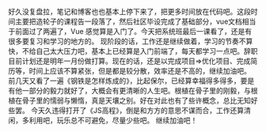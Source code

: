 好久没复盘拉，笔记和博客也也基本上停下来了，把更多时间放在代码吧。这段时间主要把造轮子的课程告一段落了，然后社区毕设完成了基础部分，vue文档相当于前面过了两遍了，Vue 感觉算是入门了。今天把系统班最后一课看了，还是有很多要复习和学习的地方的。
现阶段的话，工作还是继续做着，学习的节奏不算快，不给自己太大压力吧，基本上已经算是入门前端了，每天都学习一点吧。辞职目前计划还是明年一月份做打算。现在的话，还是以完成项目=>优化项目、完成简历等，时间上应该不算紧张，但是都是较分散，效率还是不高的，继续加油吧。
前几天又看了一遍《钢铁是怎样炼成的》，比起保尔，已经算幸福得多得多，要是有他一部分的毅力就好了，大概会有更清晰的人生吧。根植在骨子里的刚毅，与根植在骨子里的懦弱与懒惰，真是天壤之别。好在对此也有了些许概念，总比无知好些罢。
今天久违得打开了《JS高程》，倒是和方方的意思不谋而合，工作还算清闲，多利用吧，玩乐总不可避免，尽量少些吧。
继续加油吧！
